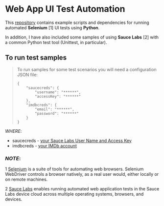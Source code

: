 # Web App UI Test Automation

This [repository](https://github.com/ybalenko/WebApp-UI-Test-Automation) contains example scripts and dependencies for running automated **Selenium** [1] UI tests using **Python**. 

In addition, I have also included some samples of using **Sauce Labs** [2] with a common Python test tool (Unittest, in particular).

## To run test samples
>   To run samples for some test scenarios you will need a configuration JSON file:
>   ```
>   {
>       "saucecreds": {
>           "username": "******",
>           "accessKey": "******"
>       },
>       "imdbcreds": {
>           "email": "******",
>           "password": "******"
>       }
>   }
>   ```


*WHERE*: 
* saucecreds -  [your Sauce Labs User Name and Access Key](https://wiki.saucelabs.com/display/DOCS/Getting+Started)
* imdbcreds - [your IMDb account](https://www.imdb.com/)
### *NOTE*:

1 [Selenium](https://www.selenium.dev/) is a suite of tools for automating web browsers. Selenium WebDriver controls a browser natively, as a real user would, either locally or on remote machines.

2 [Sauce Labs](https://saucelabs.com/) enables running automated web application tests in the Sauce Labs device cloud across multiple operating systems, browsers, and devices.
